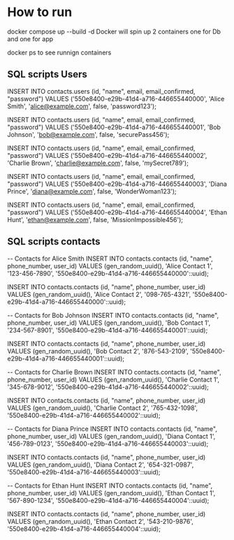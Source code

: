 # How to run
docker compose up --build -d
Docker will spin up 2 containers one for Db and one for app

docker ps to see runnign containers

## SQL scripts Users

INSERT INTO contacts.users (id, "name", email, email_confirmed, "password")
VALUES ('550e8400-e29b-41d4-a716-446655440000', 'Alice Smith', 'alice@example.com', false, 'password123');

INSERT INTO contacts.users (id, "name", email, email_confirmed, "password")
VALUES ('550e8400-e29b-41d4-a716-446655440001', 'Bob Johnson', 'bob@example.com', false, 'securePass456');

INSERT INTO contacts.users (id, "name", email, email_confirmed, "password")
VALUES ('550e8400-e29b-41d4-a716-446655440002', 'Charlie Brown', 'charlie@example.com', false, 'mySecret789');

INSERT INTO contacts.users (id, "name", email, email_confirmed, "password")
VALUES ('550e8400-e29b-41d4-a716-446655440003', 'Diana Prince', 'diana@example.com', false, 'WonderWoman123');

INSERT INTO contacts.users (id, "name", email, email_confirmed, "password")
VALUES ('550e8400-e29b-41d4-a716-446655440004', 'Ethan Hunt', 'ethan@example.com', false, 'MissionImpossible456');


## SQL scripts contacts

-- Contacts for Alice Smith
INSERT INTO contacts.contacts (id, "name", phone_number, user_id)
VALUES (gen_random_uuid(), 'Alice Contact 1', '123-456-7890', '550e8400-e29b-41d4-a716-446655440000'::uuid);

INSERT INTO contacts.contacts (id, "name", phone_number, user_id)
VALUES (gen_random_uuid(), 'Alice Contact 2', '098-765-4321', '550e8400-e29b-41d4-a716-446655440000'::uuid);

-- Contacts for Bob Johnson
INSERT INTO contacts.contacts (id, "name", phone_number, user_id)
VALUES (gen_random_uuid(), 'Bob Contact 1', '234-567-8901', '550e8400-e29b-41d4-a716-446655440001'::uuid);

INSERT INTO contacts.contacts (id, "name", phone_number, user_id)
VALUES (gen_random_uuid(), 'Bob Contact 2', '876-543-2109', '550e8400-e29b-41d4-a716-446655440001'::uuid);

-- Contacts for Charlie Brown
INSERT INTO contacts.contacts (id, "name", phone_number, user_id)
VALUES (gen_random_uuid(), 'Charlie Contact 1', '345-678-9012', '550e8400-e29b-41d4-a716-446655440002'::uuid);

INSERT INTO contacts.contacts (id, "name", phone_number, user_id)
VALUES (gen_random_uuid(), 'Charlie Contact 2', '765-432-1098', '550e8400-e29b-41d4-a716-446655440002'::uuid);

-- Contacts for Diana Prince
INSERT INTO contacts.contacts (id, "name", phone_number, user_id)
VALUES (gen_random_uuid(), 'Diana Contact 1', '456-789-0123', '550e8400-e29b-41d4-a716-446655440003'::uuid);

INSERT INTO contacts.contacts (id, "name", phone_number, user_id)
VALUES (gen_random_uuid(), 'Diana Contact 2', '654-321-0987', '550e8400-e29b-41d4-a716-446655440003'::uuid);

-- Contacts for Ethan Hunt
INSERT INTO contacts.contacts (id, "name", phone_number, user_id)
VALUES (gen_random_uuid(), 'Ethan Contact 1', '567-890-1234', '550e8400-e29b-41d4-a716-446655440004'::uuid);

INSERT INTO contacts.contacts (id, "name", phone_number, user_id)
VALUES (gen_random_uuid(), 'Ethan Contact 2', '543-210-9876', '550e8400-e29b-41d4-a716-446655440004'::uuid);

